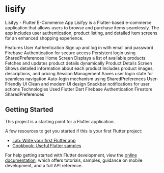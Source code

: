 # lisify

Lisifyy - Flutter E-Commerce App
Lisifyy is a Flutter-based e-commerce application that allows users to browse and purchase items seamlessly. The app includes user authentication, product listing, and detailed item screens for an enhanced shopping experience.

Features
User Authentication
Sign up and log in with email and password
Firebase Authentication for secure access
Persistent login using SharedPreferences
Home Screen
Displays a list of available products
Fetches and updates product details dynamically
Product Details Screen
Shows detailed information about each product
Includes product images, descriptions, and pricing
Session Management
Saves user login state for seamless navigation
Auto-login mechanism using SharedPreferences
User-Friendly UI
Clean and modern UI design
Snackbar notifications for user actions
Technologies Used
Flutter
Dart
Firebase Authentication
Firestore
SharedPreferences

## Getting Started

This project is a starting point for a Flutter application.

A few resources to get you started if this is your first Flutter project:

- [Lab: Write your first Flutter app](https://docs.flutter.dev/get-started/codelab)
- [Cookbook: Useful Flutter samples](https://docs.flutter.dev/cookbook)

For help getting started with Flutter development, view the
[online documentation](https://docs.flutter.dev/), which offers tutorials,
samples, guidance on mobile development, and a full API reference.
